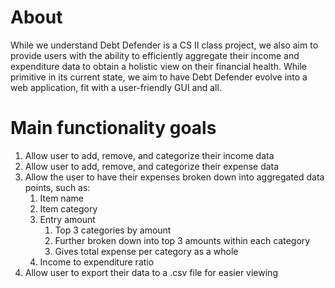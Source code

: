 # About
While we understand Debt Defender is a CS II class project, we also aim to provide users with the ability  to efficiently aggregate their income and expenditure data to obtain a holistic view on their financial health. While primitive in its current state, we aim to have Debt Defender evolve into a web application, fit with a user-friendly GUI and all.

# Main functionality goals
1. Allow user to add, remove, and categorize their income data
2. Allow user to add, remove, and categorize their expense data
3. Allow the user to have their expenses broken down into aggregated data points, such as:
   1. Item name
   2. Item category
   3. Entry amount
      1. Top 3 categories by amount
      2. Further broken down into top 3 amounts within each category
      3. Gives total expense per category as a whole
   4. Income to expenditure ratio
4. Allow user to export their data to a .csv file for easier viewing